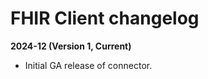 # FHIR Client changelog

<head>
  <meta name="guidename" content="Integration"/>
  <meta name="context" content="GUID-210174e7-7d59-4192-9d06-5b43f43bdbed"/>
</head>

**2024-12 (Version 1, Current)**

- Initial GA release of connector.